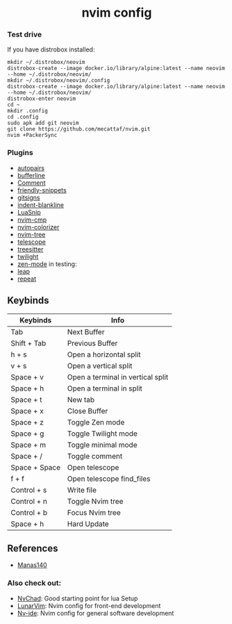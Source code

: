 <h1 align="center">nvim config</h1>

### Test drive 
If you have distrobox installed:
```
mkdir ~/.distrobox/neovim
distrobox-create --image docker.io/library/alpine:latest --name neovim --home ~/.distrobox/neovim/
mkdir ~/.distrobox/neovim/.config
distrobox-create --image docker.io/library/alpine:latest --name neovim --home ~/.distrobox/neovim/
distrobox-enter neovim
cd ~
mkdir .config
cd .config
sudo apk add git neovim
git clone https://github.com/mecattaf/nvim.git
nvim +PackerSync
```

### Plugins

- [autopairs](https://github.com/windwp/nvim-autopairs)
- [bufferline](https://github.com/akinsho/bufferline.nvim)
- [Comment](https://github.com/numToStr/Comment.nvim)
- [friendly-snippets](https://github.com/rafamadriz/friendly-snippets)
- [gitsigns](https://github.com/lewis6991/gitsigns.nvim)
- [indent-blankline](https://github.com/lukas-reineke/indent-blankline.nvim)
- [LuaSnip](https://github.com/L3MON4D3/LuaSnip)
- [nvim-cmp](https://github.com/hrsh7th/nvim-cmp)
- [nvim-colorizer](https://github.com/norcalli/nvim-colorizer.lua)
- [nvim-tree](https://kyazdani42/nvim-tree.lua)
- [telescope](https://github.com/nvim-telescope/telescope.nvim)
- [treesitter](https://github.com/nvim-treesitter/nvim-treesitter)
- [twilight](https://github.com/folke/twilight.nvim)
- [zen-mode](https://github.com/folke/zen-mode.nvim)
in testing:
- [leap](https://github.com/ggandor/leap.nvim)
- [repeat](https://github.com/tpope/vim-repeat)


## Keybinds

  |    Keybinds    |                Info               |
  | -----          | -----                             |
  | Tab            | Next Buffer                       |
  | Shift + Tab    | Previous Buffer                   |
  | h + s          | Open a horizontal split           |
  | v + s          | Open a vertical split             |
  | Space + v      | Open a terminal in vertical split |
  | Space + h      | Open a terminal in split          |
  | Space + t      | New tab                           |
  | Space + x      | Close Buffer                      |
  | Space + z      | Toggle Zen mode                   |
  | Space + g      | Toggle Twilight mode              |
  | Space + m      | Toggle minimal mode               |
  | Space + /      | Toggle comment                    |
  | Space + Space  | Open telescope                    |
  | f + f          | Open telescope find_files         |
  | Control + s    | Write file                        |
  | Control + n    | Toggle Nvim tree                  |
  | Control + b    | Focus Nvim tree                   |
  | Space + h      | Hard Update                       |

## References
- [Manas140](https://github.com/Manas140/Conscious)

### Also check out:
- [NvChad](https://github.com/NvChad/NvChad): Good starting point for lua Setup
- [LunarVim](https://github.com/LunarVim/LunarVim): Nvim config for front-end development
- [Nv-ide](https://github.com/crivotz/nv-ide): Nvim config for general software development
